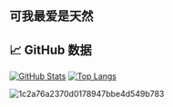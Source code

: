 ## 可我最爱是天然

## 📈 GitHub 数据
[![GitHub Stats](https://github-readme-stats.vercel.app/api?username=Lzcwbcgs&show_icons=true&theme=radical)](https://github.com/anuraghazra/github-readme-stats)
[![Top Langs](https://github-readme-stats.vercel.app/api/top-langs/?username=Lzcwbcgs&layout=compact)](https://github.com/anuraghazra/github-readme-stats)

![1c2a76a2370d0178947bbe4d549b783](https://github.com/user-attachments/assets/9ab778ac-8330-4b4f-8daf-68bd62b0e429)
